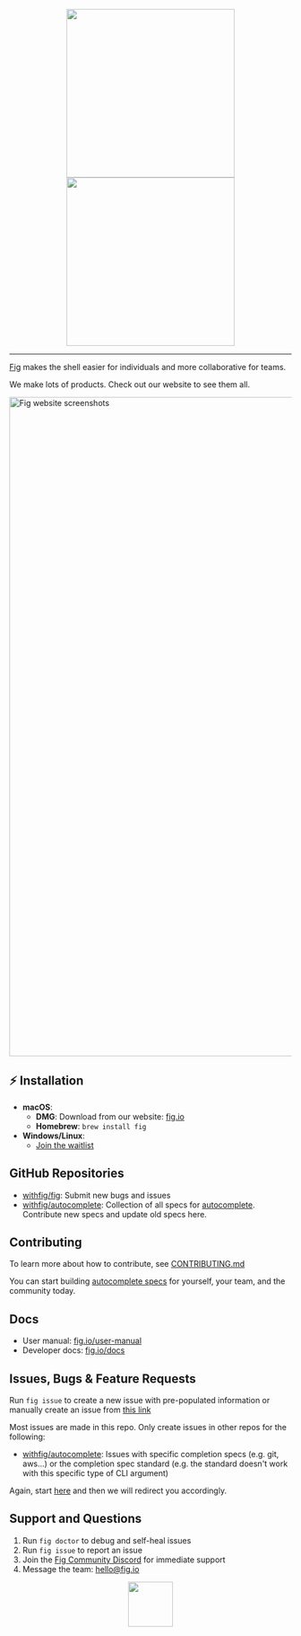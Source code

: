 <p align="center">
    <img width="300" src="static/FigBanner.png#gh-light-mode-only"/>
    <img width="300" src="static/FigBannerInverted.png#gh-dark-mode-only"/>
</p>

---

[Fig](https://fig.io?ref=github_fig) makes the shell easier for individuals and more collaborative for teams.

We make lots of products. Check out our website to see them all.

<a href="https://fig.io"><img width="1174" alt="Fig website screenshots" src="https://user-images.githubusercontent.com/4949076/199161403-16fd9f4a-c83b-4c75-bdaf-c7f6383cc529.png"></a>


## ⚡️ Installation

- **macOS**:
  - **DMG**: Download from our website: [fig.io](https://fig.io/welcome)
  - **Homebrew**: `brew install fig`
- **Windows/Linux**:
  - [Join the waitlist](https://withfig.typeform.com/linux)



## GitHub Repositories

- [withfig/fig](https://github.com/withfig/fig): Submit new bugs and issues
- [withfig/autocomplete](https://github.com/withfig/autocomplete): Collection of all specs for [autocomplete](https://fig.io/docs). Contribute new specs and update old specs here.


## Contributing

To learn more about how to contribute, see [CONTRIBUTING.md](CONTRIBUTING.md)

You can start building [autocomplete specs](https://github.com/withfig/autocomplete) for yourself, your team, and the community today.


## Docs

* User manual: [fig.io/user-manual](https://fig.io/user-manual)
* Developer docs: [fig.io/docs](https://fig.io/docs)


## Issues, Bugs & Feature Requests

Run `fig issue` to create a new issue with pre-populated information or manually create an issue from [this link](https://github.com/withfig/fig/issues/new/choose)


Most issues are made in this repo. Only create issues in other repos for the following:

- [withfig/autocomplete](https://github.com/withfig/autocomplete): Issues with specific completion specs (e.g. git, aws...) or the completion spec standard (e.g. the standard doesn't work with this specific type of CLI argument)

Again, start [here](https://github.com/withfig/fig/issues/new/choose) and then we will redirect you accordingly.



## Support and Questions

1. Run `fig doctor` to debug and self-heal issues
2. Run `fig issue` to report an issue
3. Join the [Fig Community Discord](https://fig.io/community) for immediate support
4. Message the team: [hello@fig.io](mailto:hello@fig.io)

<p align="center">
<a href="https://fig.io/community">
    <img src="http://fig.io/icons/discord-logo-square.png" width="80px" height="80px" />
</a>
</p>
